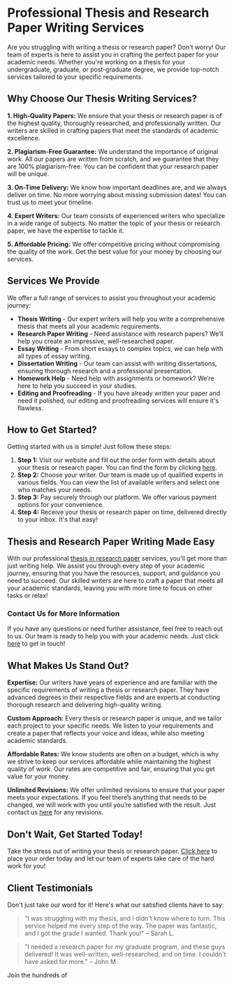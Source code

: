 # Professional Thesis and Research Paper Writing Services

Are you struggling with writing a thesis or research paper? Don't worry! Our team of experts is here to assist you in crafting the perfect paper for your academic needs. Whether you're working on a thesis for your undergraduate, graduate, or post-graduate degree, we provide top-notch services tailored to your specific requirements.

## Why Choose Our Thesis Writing Services?

**1. High-Quality Papers:** We ensure that your thesis or research paper is of the highest quality, thoroughly researched, and professionally written. Our writers are skilled in crafting papers that meet the standards of academic excellence.

**2. Plagiarism-Free Guarantee:** We understand the importance of original work. All our papers are written from scratch, and we guarantee that they are 100% plagiarism-free. You can be confident that your research paper will be unique.

**3. On-Time Delivery:** We know how important deadlines are, and we always deliver on time. No more worrying about missing submission dates! You can trust us to meet your timeline.

**4. Expert Writers:** Our team consists of experienced writers who specialize in a wide range of subjects. No matter the topic of your thesis or research paper, we have the expertise to tackle it.

**5. Affordable Pricing:** We offer competitive pricing without compromising the quality of the work. Get the best value for your money by choosing our services.

## Services We Provide

We offer a full range of services to assist you throughout your academic journey:

- **Thesis Writing** - Our expert writers will help you write a comprehensive thesis that meets all your academic requirements.
- **Research Paper Writing** - Need assistance with research papers? We’ll help you create an impressive, well-researched paper.
- **Essay Writing** - From short essays to complex topics, we can help with all types of essay writing.
- **Dissertation Writing** - Our team can assist with writing dissertations, ensuring thorough research and a professional presentation.
- **Homework Help** - Need help with assignments or homework? We’re here to help you succeed in your studies.
- **Editing and Proofreading** - If you have already written your paper and need it polished, our editing and proofreading services will ensure it's flawless.

## How to Get Started?

Getting started with us is simple! Just follow these steps:

1. **Step 1:** Visit our website and fill out the order form with details about your thesis or research paper. You can find the form by clicking [here](https://tinyurl.com/topessay?keyword=thesis+in+research+paper).
2. **Step 2:** Choose your writer. Our team is made up of qualified experts in various fields. You can view the list of available writers and select one who matches your needs.
3. **Step 3:** Pay securely through our platform. We offer various payment options for your convenience.
4. **Step 4:** Receive your thesis or research paper on time, delivered directly to your inbox. It's that easy!

## Thesis and Research Paper Writing Made Easy

With our professional [thesis in research paper](https://tinyurl.com/topessay?keyword=thesis+in+research+paper) services, you’ll get more than just writing help. We assist you through every step of your academic journey, ensuring that you have the resources, support, and guidance you need to succeed. Our skilled writers are here to craft a paper that meets all your academic standards, leaving you with more time to focus on other tasks or relax!

### Contact Us for More Information

If you have any questions or need further assistance, feel free to reach out to us. Our team is ready to help you with your academic needs. Just click [here](https://tinyurl.com/topessay?keyword=thesis+in+research+paper) to get in touch!

## What Makes Us Stand Out?

**Expertise:** Our writers have years of experience and are familiar with the specific requirements of writing a thesis or research paper. They have advanced degrees in their respective fields and are experts at conducting thorough research and delivering high-quality writing.

**Custom Approach:** Every thesis or research paper is unique, and we tailor each project to your specific needs. We listen to your requirements and create a paper that reflects your voice and ideas, while also meeting academic standards.

**Affordable Rates:** We know students are often on a budget, which is why we strive to keep our services affordable while maintaining the highest quality of work. Our rates are competitive and fair, ensuring that you get value for your money.

**Unlimited Revisions:** We offer unlimited revisions to ensure that your paper meets your expectations. If you feel there’s anything that needs to be changed, we will work with you until you’re satisfied with the result. Just contact us [here](https://tinyurl.com/topessay?keyword=thesis+in+research+paper) for any revisions.

## Don't Wait, Get Started Today!

Take the stress out of writing your thesis or research paper. [Click here](https://tinyurl.com/topessay?keyword=thesis+in+research+paper) to place your order today and let our team of experts take care of the hard work for you!

## Client Testimonials

Don't just take our word for it! Here's what our satisfied clients have to say:

> "I was struggling with my thesis, and I didn't know where to turn. This service helped me every step of the way. The paper was fantastic, and I got the grade I wanted. Thank you!" – Sarah L.

> "I needed a research paper for my graduate program, and these guys delivered! It was well-written, well-researched, and on time. I couldn't have asked for more." – John M.

Join the hundreds of
